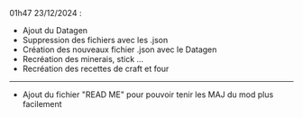 01h47 23/12/2024 :
- Ajout du Datagen 
- Suppression des fichiers avec les .json
- Création des nouveaux fichier .json avec le Datagen
- Recréation des minerais, stick ...
- Recréation des recettes de craft et four 
------------------------------------------------------------------------------
- Ajout du fichier "READ ME" pour pouvoir tenir les MAJ du mod plus facilement

